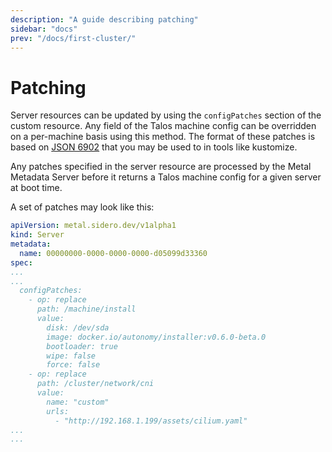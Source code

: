 ```yaml
---
description: "A guide describing patching"
sidebar: "docs"
prev: "/docs/first-cluster/"
---
```


# Patching

Server resources can be updated by using the `configPatches` section of the custom resource.
Any field of the Talos machine config can be overridden on a per-machine basis using this method.
The format of these patches is based on [JSON 6902](http://jsonpatch.com/) that you may be used to in tools like kustomize.

Any patches specified in the server resource are processed by the Metal Metadata Server before it returns a Talos machine config for a given server at boot time.

A set of patches may look like this:

```yaml
apiVersion: metal.sidero.dev/v1alpha1
kind: Server
metadata:
  name: 00000000-0000-0000-0000-d05099d33360
spec:
...
...
  configPatches:
    - op: replace
      path: /machine/install
      value:
        disk: /dev/sda
        image: docker.io/autonomy/installer:v0.6.0-beta.0
        bootloader: true
        wipe: false
        force: false
    - op: replace
      path: /cluster/network/cni
      value:
        name: "custom"
        urls:
          - "http://192.168.1.199/assets/cilium.yaml"
...
...
```
